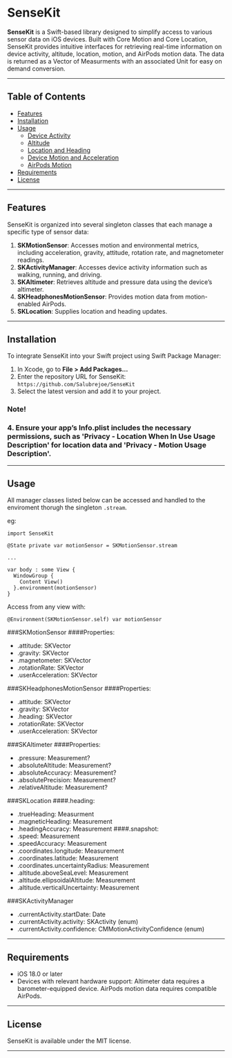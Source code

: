 # SenseKit

**SenseKit** is a Swift-based library designed to simplify access to various sensor data on iOS devices. Built with Core Motion and Core Location, SenseKit provides intuitive interfaces for retrieving real-time information on device activity, altitude, location, motion, and AirPods motion data. The data is returned as a Vector of Measurments with an associated Unit for easy on demand conversion.

---

## Table of Contents

- [Features](#features)
- [Installation](#installation)
- [Usage](#usage)
  - [Device Activity](#device-activity)
  - [Altitude](#altitude)
  - [Location and Heading](#location-and-heading)
  - [Device Motion and Acceleration](#device-motion-and-acceleration)
  - [AirPods Motion](#airpods-motion)
- [Requirements](#requirements)
- [License](#license)

---

## Features

SenseKit is organized into several singleton classes that each manage a specific type of sensor data:

1. **SKMotionSensor**: Accesses motion and environmental metrics, including acceleration, gravity, attitude, rotation rate, and magnetometer readings.
2. **SKActivityManager**: Accesses device activity information such as walking, running, and driving.
3. **SKAltimeter**: Retrieves altitude and pressure data using the device’s altimeter.
4. **SKHeadphonesMotionSensor**: Provides motion data from motion-enabled AirPods.
5. **SKLocation**: Supplies location and heading updates. 

---

## Installation

To integrate SenseKit into your Swift project using Swift Package Manager:

1. In Xcode, go to **File > Add Packages...**
2. Enter the repository URL for SenseKit: `https://github.com/Salubrejoe/SenseKit`
3. Select the latest version and add it to your project.
### Note!
### 4. Ensure your app’s Info.plist includes the necessary permissions, such as 'Privacy - Location When In Use Usage Description' for location data and 'Privacy - Motion Usage Description'.

---

## Usage

All manager classes listed below can be accessed and handled to the enviroment thorugh the singleton `.stream`. 

eg:

```
import SenseKit

@State private var motionSensor = SKMotionSensor.stream

...

var body : some View {
  WindowGroup {
    Content View()
  }.environment(motionSensor)
}
```

Access from any view with:

```
@Environment(SKMotionSensor.self) var motionSensor
```


###SKMotionSensor 
####Properties:
- .attitude: SKVector<UnitAngle>
- .gravity: SKVector<UnitAcceleration>
- .magnetometer: SKVector<UnitMagneticField>
- .rotationRate: SKVector<UnitAngularVelocity>
- .userAcceleration: SKVector<UnitAcceleration>

###SKHeadphonesMotionSensor 
####Properties:
- .attitude: SKVector<UnitAngle>
- .gravity: SKVector<UnitAcceleration>
- .heading: SKVector<UnitAngle>
- .rotationRate: SKVector<UnitAngularVelocity>
- .userAcceleration: SKVector<UnitAcceleration>

###SKAltimeter 
####Properties:
- .pressure: Measurement<UnitPressure>?
- .absoluteAltitude: Measurement<UnitLength>?
- .absoluteAccuracy: Measurement<UnitLength>?
- .absolutePrecision: Measurement<UnitLength>?
- .relativeAltitude: Measurement<UnitLength>?

###SKLocation
####.heading:
- .trueHeading: Measurment<UnitAngle>
- .magneticHeading: Measurement<UnitAngle>
- .headingAccuracy: Measurement<UnitAngle>
####.snapshot:
- .speed: Measurement<UnitSpeed>
- .speedAccuracy: Measurement<UnitSpeed>
- .coordinates.longitude: Measurement<UnitAngle>
- .coordinates.latitude: Measurement<UnitAngle>
- .coordinates.uncertaintyRadius: Measurement<UnitLenght>
- .altitude.aboveSeaLevel: Measurement<UnitLenght>
- .altitude.ellipsoidalAltitude: Measurement<UnitLenght>
- .altitude.verticalUncertainty: Measurement<UnitLenght>

###SKActivityManager
- .currentActivity.startDate: Date
- .currentActivity.activity: SKActivity (enum)
- .currentActivity.confidence: CMMotionActivityConfidence (enum)

---

## Requirements

- iOS 18.0 or later
- Devices with relevant hardware support:
Altimeter data requires a barometer-equipped device.
AirPods motion data requires compatible AirPods.

---

## License

SenseKit is available under the MIT license. 

---

